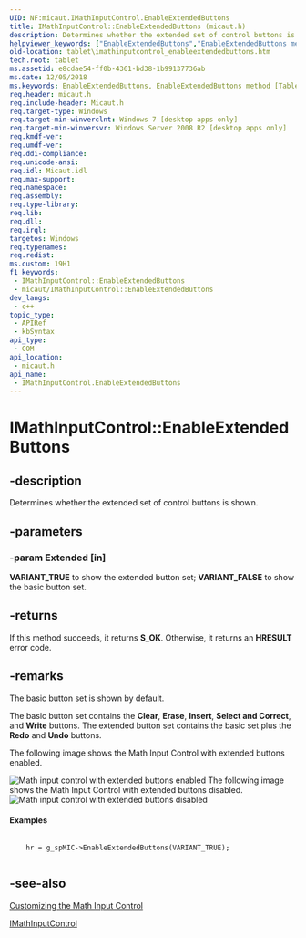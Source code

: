 ```yaml
---
UID: NF:micaut.IMathInputControl.EnableExtendedButtons
title: IMathInputControl::EnableExtendedButtons (micaut.h)
description: Determines whether the extended set of control buttons is shown.
helpviewer_keywords: ["EnableExtendedButtons","EnableExtendedButtons method [Tablet PC]","EnableExtendedButtons method [Tablet PC]","IMathInputControl interface","IMathInputControl interface [Tablet PC]","EnableExtendedButtons method","IMathInputControl.EnableExtendedButtons","IMathInputControl::EnableExtendedButtons","micaut/IMathInputControl::EnableExtendedButtons","tablet.imathinputcontrol_enableextendedbuttons"]
old-location: tablet\imathinputcontrol_enableextendedbuttons.htm
tech.root: tablet
ms.assetid: e8cdae54-ff0b-4361-bd38-1b99137736ab
ms.date: 12/05/2018
ms.keywords: EnableExtendedButtons, EnableExtendedButtons method [Tablet PC], EnableExtendedButtons method [Tablet PC],IMathInputControl interface, IMathInputControl interface [Tablet PC],EnableExtendedButtons method, IMathInputControl.EnableExtendedButtons, IMathInputControl::EnableExtendedButtons, micaut/IMathInputControl::EnableExtendedButtons, tablet.imathinputcontrol_enableextendedbuttons
req.header: micaut.h
req.include-header: Micaut.h
req.target-type: Windows
req.target-min-winverclnt: Windows 7 [desktop apps only]
req.target-min-winversvr: Windows Server 2008 R2 [desktop apps only]
req.kmdf-ver: 
req.umdf-ver: 
req.ddi-compliance: 
req.unicode-ansi: 
req.idl: Micaut.idl
req.max-support: 
req.namespace: 
req.assembly: 
req.type-library: 
req.lib: 
req.dll: 
req.irql: 
targetos: Windows
req.typenames: 
req.redist: 
ms.custom: 19H1
f1_keywords:
 - IMathInputControl::EnableExtendedButtons
 - micaut/IMathInputControl::EnableExtendedButtons
dev_langs:
 - c++
topic_type:
 - APIRef
 - kbSyntax
api_type:
 - COM
api_location:
 - micaut.h
api_name:
 - IMathInputControl.EnableExtendedButtons
---
```


# IMathInputControl::EnableExtendedButtons


## -description

Determines whether the extended set of control buttons is shown.

## -parameters

### -param Extended [in]

<b>VARIANT_TRUE</b> to show the extended button set; <b>VARIANT_FALSE</b> to show the basic button set.

## -returns

If this method succeeds, it returns <b>S_OK</b>. Otherwise, it returns an <b>HRESULT</b> error code.

## -remarks

The basic button set is shown by default.

The basic button set contains the <b>Clear</b>, <b>Erase</b>, <b>Insert</b>, <b>Select and Correct</b>, and <b>Write</b> buttons. The extended button set contains the basic set plus the <b>Redo</b> and <b>Undo</b> buttons.

The following image shows the Math Input Control with extended buttons enabled.



<img alt="Math input control with extended buttons enabled" src="./images/MIC.png"/>
The following image shows the Math Input Control with extended buttons disabled.



<img alt="Math input control with extended buttons disabled" src="./images/MIC_no_extended.png"/>

#### Examples


```

    hr = g_spMIC->EnableExtendedButtons(VARIANT_TRUE);
  
```

## -see-also

<a href="/windows/desktop/tablet/customizing-the-math-input-control">Customizing the Math Input Control</a>



<a href="/windows/desktop/api/micaut/nn-micaut-imathinputcontrol">IMathInputControl</a>